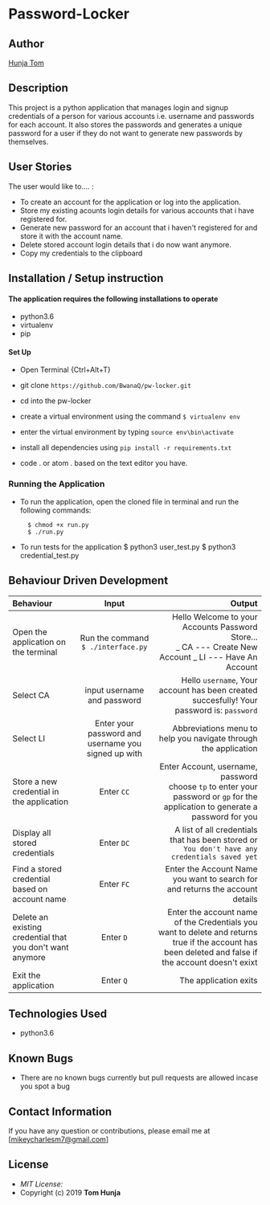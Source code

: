 # Password-Locker

## Author

[Hunja Tom](https://github.com/BwanaQ)

## Description

This project is a python application that manages login and signup credentials of a person for various accounts i.e. username and passwords for each account. It also stores the passwords and generates a unique password for a user if they do not want to generate new passwords by themselves.

## User Stories

The user would like to.... :

- To create an account for the application or log into the application.
- Store my existing acounts login details for various accounts that i have registered for.
- Generate new password for an account that i haven't registered for and store it with the account name.
- Delete stored account login details that i do now want anymore.
- Copy my credentials to the clipboard

## Installation / Setup instruction

#### The application requires the following installations to operate

- python3.6
- virtualenv
- pip

#### Set Up

- Open Terminal {Ctrl+Alt+T}

- git clone `https://github.com/BwanaQ/pw-locker.git`

- cd into the pw-locker

- create a virtual environment using the command `$ virtualenv env`

- enter the virtual environment by typing `source env\bin\activate`

- install all dependencies using `pip install -r requirements.txt`

- code . or atom . based on the text editor you have.

### Running the Application

- To run the application, open the cloned file in terminal and run the following commands:

        $ chmod +x run.py
        $ ./run.py

- To run tests for the application
  $ python3 user_test.py
  $ python3 credential_test.py

## Behaviour Driven Development

| Behaviour                                                 |                        Input                        |                                                                                                                                               Output |
| :-------------------------------------------------------- | :-------------------------------------------------: | ---------------------------------------------------------------------------------------------------------------------------------------------------: |
| Open the application on the terminal                      |         Run the command `$ ./interface.py`          |                                            Hello Welcome to your Accounts Password Store... <br>_ CA --- Create New Account _ LI --- Have An Account |
| Select CA                                                 |             input username and password             |                                                            Hello `username`, Your account has been created succesfully! Your password is: `password` |
| Select LI                                                 | Enter your password and username you signed up with |                                                                                      Abbreviations menu to help you navigate through the application |
| Store a new credential in the application                 |                     Enter `CC`                      |                   Enter Account, username, password<br>choose `tp` to enter your password or `gp` for the application to generate a password for you |
| Display all stored credentials                            |                     Enter `DC`                      |                                                         A list of all credentials that has been stored or `You don't have any credentials saved yet` |
| Find a stored credential based on account name            |                     Enter `FC`                      |                                                                        Enter the Account Name you want to search for and returns the account details |
| Delete an existing credential that you don't want anymore |                      Enter `D`                      | Enter the account name of the Credentials you want to delete and returns true if the account has been deleted and false if the account doesn't exixt |
| Exit the application                                      |                      Enter `Q`                      |                                                                                                                                The application exits |

## Technologies Used

- python3.6

## Known Bugs

- There are no known bugs currently but pull requests are allowed incase you spot a bug

## Contact Information

If you have any question or contributions, please email me at [mikeycharlesm7@gmail.com]

## License

- _MIT License:_
- Copyright (c) 2019 **Tom Hunja**
